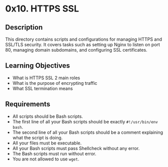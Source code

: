 # 0x10. HTTPS SSL

## Description
This directory contains scripts and configurations for managing HTTPS and SSL/TLS security. It covers tasks such as setting up Nginx to listen on port 80, managing domain subdomains, and configuring SSL certificates.

## Learning Objectives
- What is HTTPS SSL 2 main roles
- What is the purpose of encrypting traffic
- What SSL termination means

## Requirements
- All scripts should be Bash scripts.
- The first line of all your Bash scripts should be exactly `#!/usr/bin/env bash`.
- The second line of all your Bash scripts should be a comment explaining what the script is doing.
- All your files must be executable.
- All your Bash scripts must pass Shellcheck without any error.
- The Bash scripts must run without error.
- You are not allowed to use `wget`.
